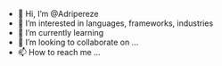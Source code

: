 - 👋 Hi, I’m @Adripereze
- 👀 I’m interested in languages, frameworks, industries
- 🌱 I’m currently learning 
- 💞️ I’m looking to collaborate on ...
- 📫 How to reach me ...

<!---
Adripereze/Adripereze is a ✨ special ✨ repository because its `README.md` (this file) appears on your GitHub profile.
You can click the Preview link to take a look at your changes.
--->

